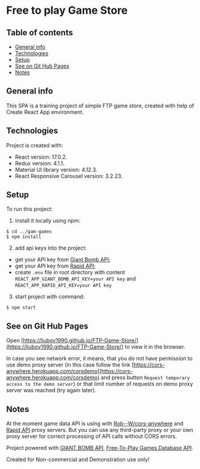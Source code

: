 # Free to play Game Store

## Table of contents

* [General info](#general-info)
* [Technologies](#technologies)
* [Setup](#setup)
* [See on Git Hub Pages](#see-on-Git-Hub-Pages)
* [Notes](#notes)

## General info

This SPA is a training project of simple FTP game store, created with help of Create React App environment. 

## Technologies

Project is created with:
* React version: 17.0.2.
* Redux version: 4.1.1.
* Material UI library version: 4.12.3.
* React Responsive Carousel version: 3.2.23.

## Setup

To run this project:

1. install it locally using npm:

```
$ cd ../gam-games
$ npm install

```
2. add api keys into the project:

- get your API key from [Giant Bomb API](https://www.giantbomb.com/api/);
- get your API key from [Rapid API](https://rapidapi.com/);
- create `.env` file in root directory with content `REACT_APP_GIANT_BOMB_API_KEY=your API key` and `REACT_APP_RAPID_API_KEY=your API key`

3. start project with command:

```
$ npm start

```
## See on Git Hub Pages

Open [https://liubov1990.github.io/FTP-Game-Store/](https://liubov1990.github.io/FTP-Game-Store/) to view it in the browser.

In case you see network error, it means, that you do not have permission to use demo proxy server (in this case follow the link [https://cors-anywhere.herokuapp.com/corsdemo](https://cors-anywhere.herokuapp.com/corsdemo) and press button `Request temporary access to the demo server`) or that limit number of requests on demo proxy server was reached (try again later). 

## Notes

At the moment game data API is using with [Rob--W/cors-anywhere](https://github.com/Rob--W/cors-anywhere) and [Rapid API](https://rapidapi.com/hub) proxy servers. But you can use any third-party proxy or your own proxy server for correct processing of API calls without CORS errors.

Project powered with [GIANT BOMB API](https://www.giantbomb.com/api/), [Free-To-Play Games Database API](https://www.freetogame.com/api-doc).

Created for Non-commercial and Demonstration use only!